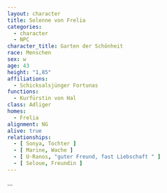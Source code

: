 ```yaml
---
layout: character
title: Solenne von Frelia
categories:
  - character
  - NPC
character_title: Garten der Schönheit
race: Menschen
sex: w
age: 43
height: "1,85"
affiliations:
  - Schicksalsjünger Fortunas
functions:
  - Kurfürstin von Hal
class: Adliger
homes:
  - Frelia
alignment: NG
alive: true
relationships:
  - [ Sonya, Tochter ]
  - [ Marine, Wache ]
  - [ U-Ranos, "guter Freund, fast Liebschaft " ]
  - [ Seloue, Freundin ]
---
```


...